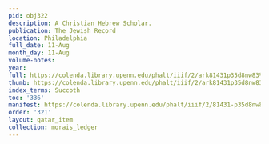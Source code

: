 ```yaml
---
pid: obj322
description: A Christian Hebrew Scholar.
publication: The Jewish Record
location: Philadelphia
full_date: 11-Aug
month_day: 11-Aug
volume-notes:
year:
full: https://colenda.library.upenn.edu/phalt/iiif/2/ark81431p35d8nw83%2FSHA256E-s6969432--c478a66b505215c275b835cbe1c891c200e748b6ecd6d3dd28d5f01d31a47de6.jpeg/full/3500,/0/default.jpg
thumb: https://colenda.library.upenn.edu/phalt/iiif/2/ark81431p35d8nw83%2FSHA256E-s6969432--c478a66b505215c275b835cbe1c891c200e748b6ecd6d3dd28d5f01d31a47de6.jpeg/full/!200,200/0/default.jpg
index_terms: Succoth
toc: '336'
manifest: https://colenda.library.upenn.edu/phalt/iiif/2/81431-p35d8nw83/manifest
order: '321'
layout: qatar_item
collection: morais_ledger
---
```

